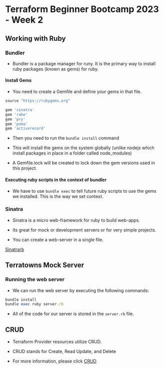 # Terraform Beginner Bootcamp 2023 - Week 2 #

## Working with Ruby ##

### Bundler ###

- Bundler is a package manager for runy.
It is the primary way to install ruby packages (known as gems) for ruby.

#### Install Gems ####

- You need to create a Gemfile and define your gems in that file.

```rb
source "https://rubygems.org"

gem 'sinatra'
gem 'rake'
gem 'pry'
gem 'puma'
gem 'activerecord'
```

- Then you need to run the `bundle install` command

- This will install the gems on the system globally (unlike nodejs which install packages in place in a folder called node_modules)
 
- A Gemfile.lock will be created to lock down the gem versions used in this project.

#### Executing ruby scripts in the context of bundler ####

- We have to use `bundle exec` to tell future ruby scripts to use the gems we installed. This is the way we set context.

### Sinatra

- Sinatra is a micro web-framework for ruby to build web-apps.

- Its great for mock or development servers or for very simple projects.
 
- You can create a web-server in a single file.

[Sinatrarb](https://sinatrarb.com/)

## Terratowns Mock Server ##

### Running the web server ###

- We can run the web server by executing the following commands:

```rb
bundle install
bundle exec ruby server.rb
```

- All of the code for our server is stored in the `server.rb` file.

## CRUD ##

- Terraform Provider resources utilize CRUD.

- CRUD stands for Create, Read Update, and Delete

- For more information, please click [CRUD](https://en.wikipedia.org/wiki/Create,_read,_update_and_delete)
